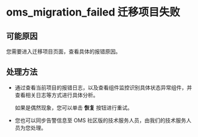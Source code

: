 # oms_migration_failed 迁移项目失败

## 可能原因

您需要进入迁移项目页面，查看具体的报错原因。

## 处理方法

* 通过查看当前项目的报错日志，以及查看组件监控识别具体状态异常组件，并查看相关日志等方式进行具体分析。

  如果是偶然现象，您可以单击 **恢复** 按钮进行重试。
  
* 您也可以同步告警信息至 OMS 社区版的技术服务人员，由我们的技术服务人员为您处理。
